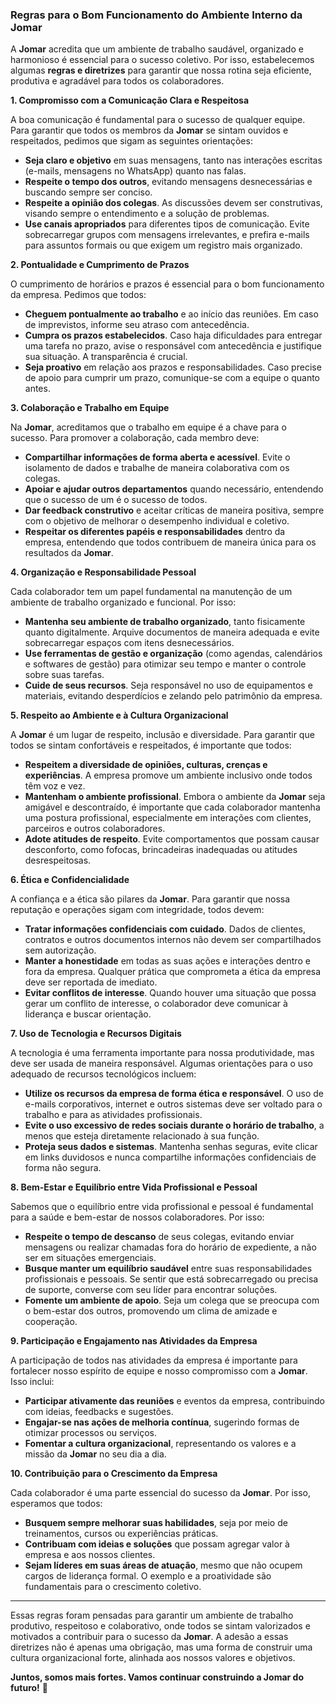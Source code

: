 ### **Regras para o Bom Funcionamento do Ambiente Interno da Jomar**

A **Jomar** acredita que um ambiente de trabalho saudável, organizado e harmonioso é essencial para o sucesso coletivo. Por isso, estabelecemos algumas **regras e diretrizes** para garantir que nossa rotina seja eficiente, produtiva e agradável para todos os colaboradores.

**1. Compromisso com a Comunicação Clara e Respeitosa**

A boa comunicação é fundamental para o sucesso de qualquer equipe. Para garantir que todos os membros da **Jomar** se sintam ouvidos e respeitados, pedimos que sigam as seguintes orientações:

- **Seja claro e objetivo** em suas mensagens, tanto nas interações escritas (e-mails, mensagens no WhatsApp) quanto nas falas.
- **Respeite o tempo dos outros**, evitando mensagens desnecessárias e buscando sempre ser conciso.
- **Respeite a opinião dos colegas**. As discussões devem ser construtivas, visando sempre o entendimento e a solução de problemas.
- **Use canais apropriados** para diferentes tipos de comunicação. Evite sobrecarregar grupos com mensagens irrelevantes, e prefira e-mails para assuntos formais ou que exigem um registro mais organizado.

**2. Pontualidade e Cumprimento de Prazos**

O cumprimento de horários e prazos é essencial para o bom funcionamento da empresa. Pedimos que todos:

- **Cheguem pontualmente ao trabalho** e ao início das reuniões. Em caso de imprevistos, informe seu atraso com antecedência.
- **Cumpra os prazos estabelecidos**. Caso haja dificuldades para entregar uma tarefa no prazo, avise o responsável com antecedência e justifique sua situação. A transparência é crucial.
- **Seja proativo** em relação aos prazos e responsabilidades. Caso precise de apoio para cumprir um prazo, comunique-se com a equipe o quanto antes.

**3. Colaboração e Trabalho em Equipe**

Na **Jomar**, acreditamos que o trabalho em equipe é a chave para o sucesso. Para promover a colaboração, cada membro deve:

- **Compartilhar informações de forma aberta e acessível**. Evite o isolamento de dados e trabalhe de maneira colaborativa com os colegas.
- **Apoiar e ajudar outros departamentos** quando necessário, entendendo que o sucesso de um é o sucesso de todos.
- **Dar feedback construtivo** e aceitar críticas de maneira positiva, sempre com o objetivo de melhorar o desempenho individual e coletivo.
- **Respeitar os diferentes papéis e responsabilidades** dentro da empresa, entendendo que todos contribuem de maneira única para os resultados da **Jomar**.

**4. Organização e Responsabilidade Pessoal**

Cada colaborador tem um papel fundamental na manutenção de um ambiente de trabalho organizado e funcional. Por isso:

- **Mantenha seu ambiente de trabalho organizado**, tanto fisicamente quanto digitalmente. Arquive documentos de maneira adequada e evite sobrecarregar espaços com itens desnecessários.
- **Use ferramentas de gestão e organização** (como agendas, calendários e softwares de gestão) para otimizar seu tempo e manter o controle sobre suas tarefas.
- **Cuide de seus recursos**. Seja responsável no uso de equipamentos e materiais, evitando desperdícios e zelando pelo patrimônio da empresa.

**5. Respeito ao Ambiente e à Cultura Organizacional**

A **Jomar** é um lugar de respeito, inclusão e diversidade. Para garantir que todos se sintam confortáveis e respeitados, é importante que todos:

- **Respeitem a diversidade de opiniões, culturas, crenças e experiências**. A empresa promove um ambiente inclusivo onde todos têm voz e vez.
- **Mantenham o ambiente profissional**. Embora o ambiente da **Jomar** seja amigável e descontraído, é importante que cada colaborador mantenha uma postura profissional, especialmente em interações com clientes, parceiros e outros colaboradores.
- **Adote atitudes de respeito**. Evite comportamentos que possam causar desconforto, como fofocas, brincadeiras inadequadas ou atitudes desrespeitosas.

**6. Ética e Confidencialidade**

A confiança e a ética são pilares da **Jomar**. Para garantir que nossa reputação e operações sigam com integridade, todos devem:

- **Tratar informações confidenciais com cuidado**. Dados de clientes, contratos e outros documentos internos não devem ser compartilhados sem autorização.
- **Manter a honestidade** em todas as suas ações e interações dentro e fora da empresa. Qualquer prática que comprometa a ética da empresa deve ser reportada de imediato.
- **Evitar conflitos de interesse**. Quando houver uma situação que possa gerar um conflito de interesse, o colaborador deve comunicar à liderança e buscar orientação.

**7. Uso de Tecnologia e Recursos Digitais**

A tecnologia é uma ferramenta importante para nossa produtividade, mas deve ser usada de maneira responsável. Algumas orientações para o uso adequado de recursos tecnológicos incluem:

- **Utilize os recursos da empresa de forma ética e responsável**. O uso de e-mails corporativos, internet e outros sistemas deve ser voltado para o trabalho e para as atividades profissionais.
- **Evite o uso excessivo de redes sociais durante o horário de trabalho**, a menos que esteja diretamente relacionado à sua função.
- **Proteja seus dados e sistemas**. Mantenha senhas seguras, evite clicar em links duvidosos e nunca compartilhe informações confidenciais de forma não segura.

**8. Bem-Estar e Equilíbrio entre Vida Profissional e Pessoal**

Sabemos que o equilíbrio entre vida profissional e pessoal é fundamental para a saúde e bem-estar de nossos colaboradores. Por isso:

- **Respeite o tempo de descanso** de seus colegas, evitando enviar mensagens ou realizar chamadas fora do horário de expediente, a não ser em situações emergenciais.
- **Busque manter um equilíbrio saudável** entre suas responsabilidades profissionais e pessoais. Se sentir que está sobrecarregado ou precisa de suporte, converse com seu líder para encontrar soluções.
- **Fomente um ambiente de apoio**. Seja um colega que se preocupa com o bem-estar dos outros, promovendo um clima de amizade e cooperação.

**9. Participação e Engajamento nas Atividades da Empresa**

A participação de todos nas atividades da empresa é importante para fortalecer nosso espírito de equipe e nosso compromisso com a **Jomar**. Isso inclui:

- **Participar ativamente das reuniões** e eventos da empresa, contribuindo com ideias, feedbacks e sugestões.
- **Engajar-se nas ações de melhoria contínua**, sugerindo formas de otimizar processos ou serviços.
- **Fomentar a cultura organizacional**, representando os valores e a missão da **Jomar** no seu dia a dia.

**10. Contribuição para o Crescimento da Empresa**

Cada colaborador é uma parte essencial do sucesso da **Jomar**. Por isso, esperamos que todos:

- **Busquem sempre melhorar suas habilidades**, seja por meio de treinamentos, cursos ou experiências práticas.
- **Contribuam com ideias e soluções** que possam agregar valor à empresa e aos nossos clientes.
- **Sejam líderes em suas áreas de atuação**, mesmo que não ocupem cargos de liderança formal. O exemplo e a proatividade são fundamentais para o crescimento coletivo.

---

Essas regras foram pensadas para garantir um ambiente de trabalho produtivo, respeitoso e colaborativo, onde todos se sintam valorizados e motivados a contribuir para o sucesso da **Jomar**. A adesão a essas diretrizes não é apenas uma obrigação, mas uma forma de construir uma cultura organizacional forte, alinhada aos nossos valores e objetivos.

**Juntos, somos mais fortes. Vamos continuar construindo a Jomar do futuro!** 🌟
